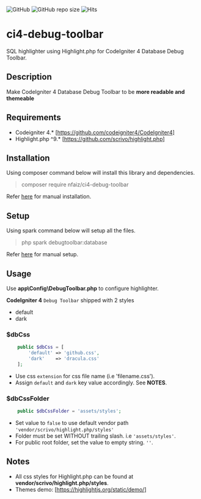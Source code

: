 ![GitHub](https://img.shields.io/github/license/nfaiz/ci4-debug-toolbar)
![GitHub repo size](https://img.shields.io/github/repo-size/nfaiz/ci4-debug-toolbar?label=size)
![Hits](https://hits.seeyoufarm.com/api/count/incr/badge.svg?url=nfaiz/ci4-debug-toolbar)

# ci4-debug-toolbar
SQL highlighter using Highlight.php for CodeIgniter 4 Database Debug Toolbar.


## Description
Make CodeIgniter 4 Database Debug Toolbar to be **more readable and themeable**


## Requirements
* Codeigniter 4.* [https://github.com/codeigniter4/CodeIgniter4]
* Highlight.php ^9.* [https://github.com/scrivo/highlight.php]


## Installation
Using composer command below will install this library and dependencies.

  > composer require nfaiz/ci4-debug-toolbar

Refer [here](MANUAL.md#installation) for manual installation.


## Setup
Using spark command below will setup all the files.

  > php spark debugtoolbar:database

Refer [here](MANUAL.md#setup) for manual setup.

## Usage
Use **app\Config\DebugToolbar.php** to configure highlighter.

**CodeIgniter 4** `Debug Toolbar` shipped with 2 styles
* default
* dark

### $dbCss
```php
    public $dbCss = [
        'default' => 'github.css',
        'dark'    => 'dracula.css'
    ];
```
* Use css `extension` for css file name (i.e 'filename.css').
* Assign `default` and `dark` key value accordingly. See **NOTES**.

### $dbCssFolder
```php
    public $dbCssFolder = 'assets/styles';
```
* Set value to `false` to use default vendor path `'vendor/scrivo/highlight.php/styles'`
* Folder must be set WITHOUT trailing slash. i.e `'assets/styles'`. 
* For public root folder, set the value to empty string. `''`.


## Notes
* All css styles for Highlight.php can be found at **vendor/scrivo/highlight.php/styles**.
* Themes demo: [https://highlightjs.org/static/demo/]
